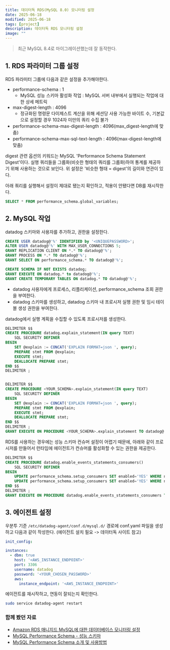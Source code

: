 ```yaml
---
title: 데이터독 RDS(MySQL 8.0) 모니터링 설정
date: 2025-06-18
modified: 2025-06-18
tags: [project]
description: 데이터독 RDS 모니터링 설정
image: ""
---
```


> 최근 MySQL 8.4로 마이그레이션했는데 잘 동작한다.

## 1. RDS 파라미터 그룹 설정

RDS 파라미터 그룹에 다음과 같은 설정을 추가해야한다.

- performance-schema : 1
    - MySQL 성능 스키마 활성화 작업 : MySQL 서버 내부에서 실행되는 작업에 대한 상세 메트릭
- max-digest-length : 4096
    - 정규화된 명령문 다이제스트 계산을 위해 세션당 사용 가능한 바이트 수, 기본값으로 설정할 경우 1024자 미만의 쿼리 수집 불가
- performance-schema-max-digest-length : 4096(max_digest-length에 맞춤)
- performance-schema-max-sql-text-length : 4096(max-digest-length에 맞춤)

digest 관련 옵션의 키워드는 MySQL 'Performance Schema Statement Digest'이다. 실행 쿼리들을 그룹화(비슷한 형태의 쿼리를 그룹화)하여 통계를 제공하기 위해 사용하는 것으로 보인다.
위 설정은 '비슷한 형태 = digest'의 길이와 연관이 있다.

아래 쿼리를 실행해서 설정이 제대로 됐는지 확인하고, 적용이 안됐다면 DB를 재시작한다.

```sql
SELECT * FROM performance_schema.global_variables;
```

## 2. MySQL 작업

datadog 스키마와 사용자를 추가하고, 권한을 설정한다.

```sql
CREATE USER datadog@'%' IDENTIFIED by '<UNIQUEPASSWORD>';
ALTER USER datadog@'%' WITH MAX_USER_CONNECTIONS 5;
GRANT REPLICATION CLIENT ON *.* TO datadog@'%';
GRANT PROCESS ON *.* TO datadog@'%';
GRANT SELECT ON performance_schema.* TO datadog@'%';

CREATE SCHEMA IF NOT EXISTS datadog;
GRANT EXECUTE ON datadog.* to datadog@'%';
GRANT CREATE TEMPORARY TABLES ON datadog.* TO datadog@'%';
```

- datadog 사용자에게 프로세스, 리플리케이션, performance_schema 조회 권한을 부여한다.
- datadog 스키마를 생성하고, datadog 스키마 내 프로시저 실행 권한 및 임시 테이블 생성 권한을 부여한다.

datadog에서 실행 계획을 수집할 수 있도록 프로시저를 생성한다.

```sql
DELIMITER $$
CREATE PROCEDURE datadog.explain_statement(IN query TEXT)
    SQL SECURITY DEFINER
BEGIN
    SET @explain := CONCAT('EXPLAIN FORMAT=json ', query);
    PREPARE stmt FROM @explain;
    EXECUTE stmt;
    DEALLOCATE PREPARE stmt;
END $$
DELIMITER ;


DELIMITER $$
CREATE PROCEDURE <YOUR_SCHEMA>.explain_statement(IN query TEXT)
    SQL SECURITY DEFINER
BEGIN
    SET @explain := CONCAT('EXPLAIN FORMAT=json ', query);
    PREPARE stmt FROM @explain;
    EXECUTE stmt;
    DEALLOCATE PREPARE stmt;
END $$
DELIMITER ;
GRANT EXECUTE ON PROCEDURE <YOUR_SCHEMA>.explain_statement TO datadog@'%';
```

RDS를 사용하는 경우에는 성능 스키마 컨슈머 설정이 어렵기 때문에, 아래와 같이 프로시저를 만들어서 런타임에 에이전트가 컨슈머를 활성화할 수 있는 권한을 제공한다.

```sql
DELIMITER $$
CREATE PROCEDURE datadog.enable_events_statements_consumers()
    SQL SECURITY DEFINER
BEGIN
    UPDATE performance_schema.setup_consumers SET enabled='YES' WHERE name LIKE 'events_statements_%';
    UPDATE performance_schema.setup_consumers SET enabled='YES' WHERE name = 'events_waits_current';
END $$
DELIMITER ;
GRANT EXECUTE ON PROCEDURE datadog.enable_events_statements_consumers TO datadog@'%';
```

## 3. 에이전트 설정

우분투 기준 `/etc/datadog-agent/conf.d/mysql.d/` 경로에 conf.yaml 파일을 생성하고 다음과 같이 작성한다. (에이전트 설치 필요 -> 데이터독 사이트 참고)

```yml
init_config:

instances:
  - dbm: true
    host: '<AWS_INSTANCE_ENDPOINT>'
    port: 3306
    username: datadog
    password: '<YOUR_CHOSEN_PASSWORD>'
    aws:
      instance_endpoint: '<AWS_INSTANCE_ENDPOINT>'
```

에이전트를 재시작하고, 연동이 잘되는지 확인한다.

```sh
sudo service datadog-agent restart 
```

### 함께 봤던 자료 

- [Amazon RDS 매니지드 MySQL에 대한 데이터베이스 모니터링 설정](https://docs.datadoghq.com/ko/database_monitoring/setup_mysql/rds/?tab=mysql56)
- [MySQL Performance Schema - 성능 스키마](https://hoing.io/archives/3811)
- [MySQL Performance Schema 소개 및 사용방법](https://myinfrabox.tistory.com/194)
